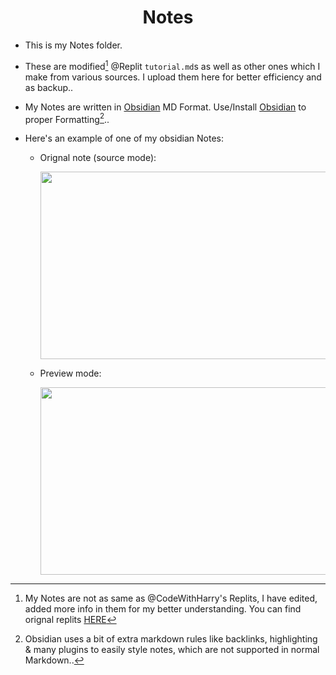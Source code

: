 <h1 align="center"> Notes</h1>

- This is my Notes folder.
- These are modified[^1] @Replit `tutorial.md`s as well as other ones which I make from various sources. I upload them here for better efficiency and as backup..
- My Notes are written in [Obsidian][obs] MD Format. Use/Install [Obsidian][obs] to proper Formatting[^2]..

- Here's an example of one of my obsidian Notes:
    - Orignal note (source mode):
        <p> <img src="https://raw.githubusercontent.com/soymadip/My-Practice-Environment/main/Assets/exmpl1.png" width="500" height="300"></p>
    - Preview mode:
        <p> <img src="https://raw.githubusercontent.com/soymadip/My-Practice-Environment/main/Assets/exmpl2.png" width="500" height="300"></p>


[^1]: My Notes are not as same as @CodeWithHarry's Replits, I have edited, added more info in them for my better understanding. You can find orignal replits [HERE][rplt]
[^2]: Obsidian uses a bit of extra markdown rules like backlinks, highlighting & many plugins to easily style notes, which are not supported in normal Markdown..



[obs]:  https://obsidian.md/
[rplt]: https://replit.com/@codewithharry
